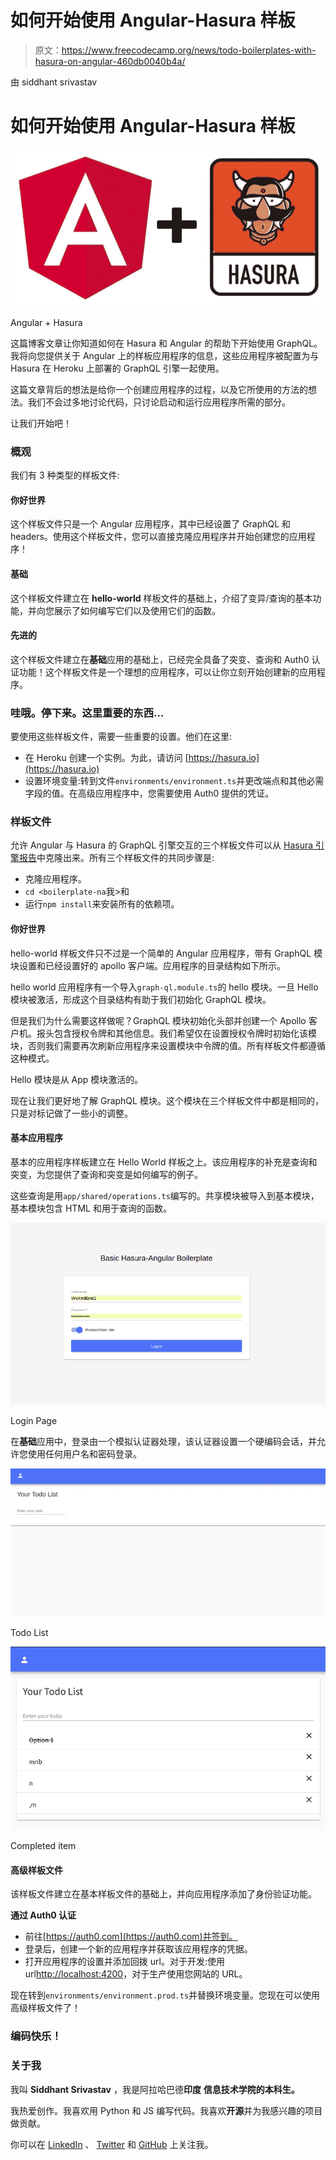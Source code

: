 # 如何开始使用 Angular-Hasura 样板

> 原文：<https://www.freecodecamp.org/news/todo-boilerplates-with-hasura-on-angular-460db0040b4a/>

由 siddhant srivastav

# 如何开始使用 Angular-Hasura 样板

![W4XdjSk71Oraluszqf1Doe8jnGYcaIzBoPdz](img/5169a60220033d2f9c4c40df03f83fc4.png)

Angular + Hasura

这篇博客文章让你知道如何在 Hasura 和 Angular 的帮助下开始使用 GraphQL。我将向您提供关于 Angular 上的样板应用程序的信息，这些应用程序被配置为与 Hasura 在 Heroku 上部署的 GraphQL 引擎一起使用。

这篇文章背后的想法是给你一个创建应用程序的过程，以及它所使用的方法的想法。我们不会过多地讨论代码，只讨论启动和运行应用程序所需的部分。

让我们开始吧！

### 概观

我们有 3 种类型的样板文件:

#### 你好世界

这个样板文件只是一个 Angular 应用程序，其中已经设置了 GraphQL 和 headers。使用这个样板文件，您可以直接克隆应用程序并开始创建您的应用程序！

#### 基础

这个样板文件建立在 **hello-world** 样板文件的基础上，介绍了变异/查询的基本功能，并向您展示了如何编写它们以及使用它们的函数。

#### 先进的

这个样板文件建立在**基础**应用的基础上，已经完全具备了突变、查询和 Auth0 认证功能！这个样板文件是一个理想的应用程序，可以让你立刻开始创建新的应用程序。

### 哇哦。停下来。这里重要的东西…

要使用这些样板文件，需要一些重要的设置。他们在这里:

*   在 Heroku 创建一个实例。为此，请访问 [https://hasura.io](https://hasura.io)
*   设置环境变量:转到文件`environments/environment.ts`并更改端点和其他必需字段的值。在高级应用程序中，您需要使用 Auth0 提供的凭证。

### 样板文件

允许 Angular 与 Hasura 的 GraphQL 引擎交互的三个样板文件可以从 [Hasura 引擎报告](https://github.com/hasura/graphql-engine)中克隆出来。所有三个样板文件的共同步骤是:

*   克隆应用程序。
*   `cd <boilerplate-na`我>和
*   运行`npm install`来安装所有的依赖项。

#### 你好世界

hello-world 样板文件只不过是一个简单的 Angular 应用程序，带有 GraphQL 模块设置和已经设置好的 apollo 客户端。应用程序的目录结构如下所示。

hello world 应用程序有一个导入`graph-ql.module.ts`的 hello 模块。一旦 Hello 模块被激活，形成这个目录结构有助于我们初始化 GraphQL 模块。

但是我们为什么需要这样做呢？GraphQL 模块初始化头部并创建一个 Apollo 客户机。报头包含授权令牌和其他信息。我们希望仅在设置授权令牌时初始化该模块，否则我们需要再次刷新应用程序来设置模块中令牌的值。所有样板文件都遵循这种模式。

Hello 模块是从 App 模块激活的。

现在让我们更好地了解 GraphQL 模块。这个模块在三个样板文件中都是相同的，只是对标记做了一些小的调整。

#### 基本应用程序

基本的应用程序样板建立在 Hello World 样板之上。该应用程序的补充是查询和突变，为您提供了查询和突变是如何编写的例子。

这些查询是用`app/shared/operations.ts`编写的。共享模块被导入到基本模块，基本模块包含 HTML 和用于查询的函数。

![fuSvefGpnVXkOMFT8qkj1wFk6I88S2PaG88k](img/6e22aeb099124e9457b1b9689002c09a.png)

Login Page

在**基础**应用中，登录由一个模拟认证器处理，该认证器设置一个硬编码会话，并允许您使用任何用户名和密码登录。

![6a7CPXsHoGNACnyEJsCKKgmheqR8Eu2CLYTq](img/dc56f11ea45d3e70c50160afc280f422.png)

Todo List

![UL9C10qClyfeghorIYwNnUF4C5cn1MVF3lRb](img/f3134641f7ee2c8bd02d8c757654920e.png)

Completed item

#### 高级样板文件

该样板文件建立在基本样板文件的基础上，并向应用程序添加了身份验证功能。

**通过 Auth0 认证**

*   前往[https://auth0.com](https://auth0.com)并签到。
*   登录后，创建一个新的应用程序并获取该应用程序的凭据。
*   打开应用程序的设置并添加回拨 url。对于开发:使用 url[http://localhost:4200](http://localhost:4200)，对于生产使用您网站的 URL。

现在转到`environments/environment.prod.ts`并替换环境变量。您现在可以使用高级样板文件了！

### 编码快乐！

### 关于我

我叫 **Siddhant Srivastav** ，我是阿拉哈巴德**印度** **信息技术学院的本科生。**

我热爱创作。我喜欢用 Python 和 JS 编写代码。我喜欢**开源**并为我感兴趣的项目做贡献。

你可以在 [LinkedIn](https://www.linkedin.com/in/siddhant-s-45065182/) 、 [Twitter](http://twitter.com/siddhantsme) 和 [GitHub](https://github.com/WickedBrat) 上关注我。